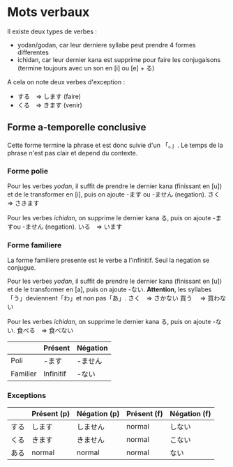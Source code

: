 <!-- TITLE: Mots Verbaux -->
<!-- SUBTITLE: Equivalents des verbes -->

# Mots verbaux
Il existe deux types de verbes :
- yodan/godan, car leur derniere syllabe peut prendre 4 formes differentes
- ichidan, car leur dernier kana est supprime pour faire les conjugaisons (termine toujours avec un son en [i] ou [e] + る)

A cela on note deux verbes d'exception :
- する　=> します (faire)
- くる　=> きます (venir)

## Forme a-temporelle conclusive
Cette forme termine la phrase et est donc suivie d'un 「。」.
Le temps de la phrase n'est pas clair et depend du contexte.

### Forme polie

Pour les verbes *yodan*, il suffit de prendre le dernier kana (finissant en [u]) et de le transformer en [i], puis on ajoute -ます ou -ません (negation).
さく　=> さきます

Pour les verbes *ichidan*, on supprime le dernier kana る, puis on ajoute -ますou -ません (negation).
いる　=> います

### Forme familiere
La forme familiere presente est le verbe a l'infinitif. Seul la negation se conjugue.

Pour les verbes *yodan*, il suffit de prendre le dernier kana (finissant en [u]) et de le transformer en [a], puis on ajoute -ない.
**Attention**, les syllabes 「う」deviennent「わ」et non pas「あ」.
さく　=> さかない
買う 　=> 買わない

Pour les verbes *ichidan*, on supprime le dernier kana る, puis on ajoute -ない.
食べる　=> 食べない

|          | Présent   | Négation |
|----------|-----------|----------|
| Poli     | -ます     | -ません  |
| Familier | Infinitif | -ない    |

### Exceptions
|      | Présent (p) | Négation (p) | Présent (f) | Négation (f) |
|------|-------------|--------------|-------------|--------------|
| する | します      | しません     | normal      | しない       |
| くる | きます      | きません     | normal      | こない       |
| ある | normal      | normal       | normal      | ない         |